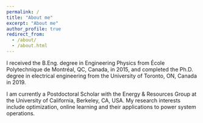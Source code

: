 ```yaml
---
permalink: /
title: "About me"
excerpt: "About me"
author_profile: true
redirect_from: 
  - /about/
  - /about.html
---
```


I received the B.Eng. degree in Engineering Physics from École Polytechnique de Montréal, QC, Canada, in 2015, and completed the Ph.D. degree in electrical engineering from the University of Toronto, ON, Canada in 2019. 

I am currently a Postdoctoral Scholar with the Energy & Resources Group at the University of California, Berkeley, CA, USA. My research interests include optimization, online learning and their applications to power system operations.
